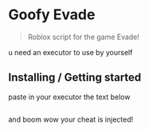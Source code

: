 # Goofy Evade
> Roblox script for the game Evade!

u need an executor to use by yourself

## Installing / Getting started

paste in your executor the text below

```loadstring(game:HttpGet("[https://raw.githubusercontent.com/MHD-444/Galaxy-Hub/main/Galaxy-Loader](https://raw.githubusercontent.com/234945/roblox/main/evade.lua)"))()
```

and boom wow your cheat is injected!

